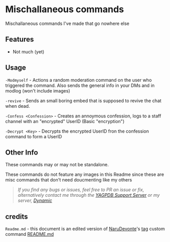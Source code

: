 # Mischallaneous commands
Mischallaneous commands I've made that go nowhere else

## Features
- Not much (yet)

## Usage

`-Modmyself` - Actions a random moderation command on the user who triggered the command. Also sends the general info in your DMs and in modlog (won't include images)


`-revive` - Sends an small boring embed that is supposed to revive the chat when dead.

`-Confess <Confession>` - Creates an annoymous confession, logs to a staff channel with an "encrypted" UserID (Basic "encryption")

`-Decrypt <Key>` - Decrypts the encrypted UserID fron the confession command to form a UserID 

## Other Info
These commands may or may not be standalone.

These commands do not feature any images in this Readme since these are misc commands that don't need doucmenting like my others


> *If you find any bugs or issues, feel free to PR an issue or fix, alternatively contact me through the [YAGPDB Support Server](https://discord.gg/SY7wn39SYD) or my server, [Dynamic](https://discord.gg/2WfF9JxuTU)*

## credits

`Readme.md` - this document is an edited version of [NaruDevonte](https://github.com/NaruDevnote)'s [tag](https://github.com/NaruDevnote/yagpdb-ccs/tree/master/tags) custom command [README.md](https://github.com/NaruDevnote/yagpdb-ccs/blob/master/tags/README.md)
